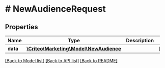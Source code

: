 # # NewAudienceRequest

## Properties

Name | Type | Description | Notes
------------ | ------------- | ------------- | -------------
**data** | [**\Criteo\Marketing\Model\NewAudience**](NewAudience.md) |  | [optional] 

[[Back to Model list]](../../README.md#documentation-for-models) [[Back to API list]](../../README.md#documentation-for-api-endpoints) [[Back to README]](../../README.md)


